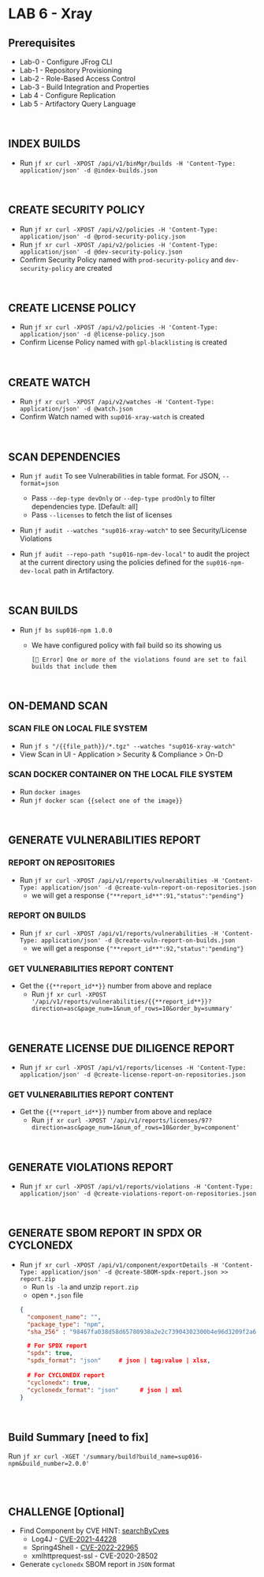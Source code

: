 # LAB 6 - Xray 

## Prerequisites
- Lab-0 - Configure JFrog CLI
- Lab-1 - Repository Provisioning
- Lab-2 - Role-Based Access Control
- Lab-3 - Build Integration and Properties
- Lab 4 - Configure Replication
- Lab 5 - Artifactory Query Language

<br />

## INDEX BUILDS
- Run ``jf xr curl -XPOST /api/v1/binMgr/builds -H 'Content-Type: application/json' -d @index-builds.json``

<br />

## CREATE SECURITY POLICY
- Run ``jf xr curl -XPOST /api/v2/policies -H 'Content-Type: application/json' -d @prod-security-policy.json``
- Run ``jf xr curl -XPOST /api/v2/policies -H 'Content-Type: application/json' -d @dev-security-policy.json``
- Confirm Security Policy named with ``prod-security-policy`` and ``dev-security-policy`` are created

<br />

## CREATE LICENSE POLICY
- Run ``jf xr curl -XPOST /api/v2/policies -H 'Content-Type: application/json' -d @license-policy.json``
- Confirm License Policy named with ``gpl-blacklisting`` is created

<br />

## CREATE WATCH
- Run ``jf xr curl -XPOST /api/v2/watches -H 'Content-Type: application/json' -d @watch.json``
- Confirm Watch named with ``sup016-xray-watch`` is created

<br />

## SCAN DEPENDENCIES 
- Run ``jf audit`` To see Vulnerabilities in table format. For JSON, `--format=json`
  - Pass ``--dep-type devOnly`` or ``--dep-type prodOnly`` to filter dependencies type. [Default: all]
  - Pass ``--licenses`` to fetch the list of licenses

- Run ``jf audit --watches "sup016-xray-watch"`` to see Security/License Violations

- Run ``jf audit --repo-path "sup016-npm-dev-local"`` to audit the project at the current directory using the policies defined for the `sup016-npm-dev-local` path in Artifactory.

<br />

## SCAN BUILDS 
- Run ``jf bs sup016-npm 1.0.0`` 
  - We have configured policy with fail build so its showing us
  
    `[🚨 Error] One or more of the violations found are set to fail builds that include them`

<br />

## ON-DEMAND SCAN
### SCAN FILE ON LOCAL FILE SYSTEM
- Run ``jf s "/{{file_path}}/*.tgz" --watches "sup016-xray-watch"``
- View Scan in UI - Application > Security & Compliance > On-D

### SCAN DOCKER CONTAINER ON THE LOCAL FILE SYSTEM
- Run ``docker images``
- Run ``jf docker scan {{select one of the image}}``

<br />

## GENERATE VULNERABILITIES REPORT
### REPORT ON REPOSITORIES
- Run ``jf xr curl -XPOST /api/v1/reports/vulnerabilities -H 'Content-Type: application/json' -d @create-vuln-report-on-repositories.json``
  - we will get a response ``{"**report_id**":91,"status":"pending"}``

### REPORT ON BUILDS
- Run ``jf xr curl -XPOST /api/v1/reports/vulnerabilities -H 'Content-Type: application/json' -d @create-vuln-report-on-builds.json``
  - we will get a response ``{"**report_id**":92,"status":"pending"}``

### GET VULNERABILITIES REPORT CONTENT
- Get the ``{{**report_id**}}`` number from above and replace 
  - Run ``jf xr curl -XPOST '/api/v1/reports/vulnerabilities/{{**report_id**}}?direction=asc&page_num=1&num_of_rows=10&order_by=summary'``

<br />

## GENERATE LICENSE DUE DILIGENCE REPORT 
- Run ``jf xr curl -XPOST /api/v1/reports/licenses -H 'Content-Type: application/json' -d @create-license-report-on-repositories.json``

### GET VULNERABILITIES REPORT CONTENT
- Get the ``{{**report_id**}}`` number from above and replace
  - Run ``jf xr curl -XPOST '/api/v1/reports/licenses/97?direction=asc&page_num=1&num_of_rows=10&order_by=component'``

<br />

## GENERATE VIOLATIONS REPORT
- Run ``jf xr curl -XPOST /api/v1/reports/violations -H 'Content-Type: application/json' -d @create-violations-report-on-repositories.json``

<br />

## GENERATE SBOM REPORT IN SPDX OR CYCLONEDX
- Run ``jf xr curl -XPOST /api/v1/component/exportDetails -H 'Content-Type: application/json' -d @create-SBOM-spdx-report.json >> report.zip``
  - Run ``ls -la`` and unzip ``report.zip``
  - open `*.json` file
  ```json
  {
    "component_name": "",
    "package_type": "npm",
    "sha_256" : "98467fa038d58d65780938a2e2c73904302300b4e96d3209f2a6b397ec3889ec",
  
    # For SPDX report
    "spdx": true,
    "spdx_format": "json"     # json | tag:value | xlsx,
    
    # For CYCLONEDX report
    "cyclonedx": true,
    "cyclonedx_format": "json"      # json | xml
  }
  ```

<br />

## Build Summary [need to fix]
Run ``jf xr curl -XGET '/summary/build?build_name=sup016-npm&build_number=2.0.0'``

<br />
<br />


## CHALLENGE [Optional]
- Find Component by CVE       HINT: [searchByCves](https://www.jfrog.com/confluence/display/JFROG/Xray+REST+API#XrayRESTAPI-FindComponentbyCVE)
  - Log4J - [CVE-2021-44228](https://jfrog.com/blog/your-log4shell-remediation-cookbook-using-the-jfrog-platform/)
  - Spring4Shell - [CVE-2022-22965](https://jfrog.com/blog/springshell-zero-day-vulnerability-all-you-need-to-know/)
  - xmlhttprequest-ssl - CVE-2020-28502
- Generate `cyclonedx` SBOM report in `JSON` format